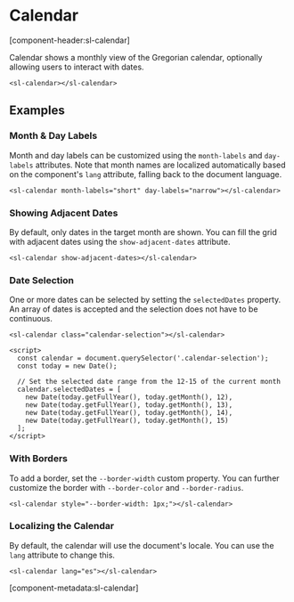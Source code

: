 # Calendar

[component-header:sl-calendar]

Calendar shows a monthly view of the Gregorian calendar, optionally allowing users to interact with dates.

```html:preview
<sl-calendar></sl-calendar>
```

## Examples

### Month & Day Labels

Month and day labels can be customized using the `month-labels` and `day-labels` attributes. Note that month names are localized automatically based on the component's `lang` attribute, falling back to the document language.

```html:preview
<sl-calendar month-labels="short" day-labels="narrow"></sl-calendar>
```

### Showing Adjacent Dates

By default, only dates in the target month are shown. You can fill the grid with adjacent dates using the `show-adjacent-dates` attribute.

```html:preview
<sl-calendar show-adjacent-dates></sl-calendar>
```

### Date Selection

One or more dates can be selected by setting the `selectedDates` property. An array of dates is accepted and the selection does not have to be continuous.

```html:preview
<sl-calendar class="calendar-selection"></sl-calendar>

<script>
  const calendar = document.querySelector('.calendar-selection');
  const today = new Date();

  // Set the selected date range from the 12-15 of the current month
  calendar.selectedDates = [
    new Date(today.getFullYear(), today.getMonth(), 12),
    new Date(today.getFullYear(), today.getMonth(), 13),
    new Date(today.getFullYear(), today.getMonth(), 14),
    new Date(today.getFullYear(), today.getMonth(), 15)
  ];
</script>
```

### With Borders

To add a border, set the `--border-width` custom property. You can further customize the border with `--border-color` and `--border-radius`.

```html:preview
<sl-calendar style="--border-width: 1px;"></sl-calendar>
```

### Localizing the Calendar

By default, the calendar will use the document's locale. You can use the `lang` attribute to change this.

```html:preview
<sl-calendar lang="es"></sl-calendar>
```

[component-metadata:sl-calendar]
